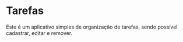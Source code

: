 # Tarefas
Este é um aplicativo simples de organização de tarefas, sendo possível cadastrar, editar e remover.
